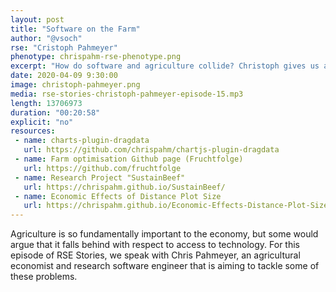 ```yaml
---
layout: post
title: "Software on the Farm"
author: "@vsoch"
rse: "Cristoph Pahmeyer"
phenotype: chrispahm-rse-phenotype.png
excerpt: "How do software and agriculture collide? Christoph gives us a first hand look at what it means to work on and develop for a farm."
date: 2020-04-09 9:30:00
image: christoph-pahmeyer.png
media: rse-stories-christoph-pahmeyer-episode-15.mp3
length: 13706973
duration: "00:20:58" 
explicit: "no"
resources:
 - name: charts-plugin-dragdata
   url: https://github.com/chrispahm/chartjs-plugin-dragdata
 - name: Farm optimisation Github page (Fruchtfolge)
   url: https://github.com/fruchtfolge
 - name: Research Project "SustainBeef"
   url: https://chrispahm.github.io/SustainBeef/
 - name: Economic Effects of Distance Plot Size
   url: https://chrispahm.github.io/Economic-Effects-Distance-Plot-Size/
---
```


Agriculture is so fundamentally important to the economy, but some would
argue that it falls behind with respect to access to technology. For this
episode of RSE Stories, we speak with Chris Pahmeyer, an agricultural economist
and research software engineer that is aiming to tackle some of these problems.
